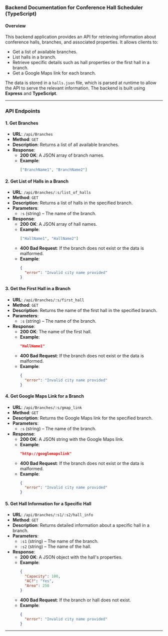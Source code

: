 ### Backend Documentation for Conference Hall Scheduler (TypeScript)

#### Overview
This backend application provides an API for retrieving information about conference halls, branches, and associated properties. It allows clients to:
- Get a list of available branches.
- List halls in a branch.
- Retrieve specific details such as hall properties or the first hall in a branch.
- Get a Google Maps link for each branch.

The data is stored in a `halls.json` file, which is parsed at runtime to allow the API to serve the relevant information. The backend is built using **Express** and **TypeScript**.

---

### API Endpoints

#### 1. **Get Branches**
   - **URL**: `/api/Branches`
   - **Method**: `GET`
   - **Description**: Returns a list of all available branches.
   - **Response**:
     - **200 OK**: A JSON array of branch names.
     - **Example**:
       ```json
       ["BranchName1", "BranchName2"]
       ```

#### 2. **Get List of Halls in a Branch**
   - **URL**: `/api/Branches/:s/list_of_halls`
   - **Method**: `GET`
   - **Description**: Returns a list of halls in the specified branch.
   - **Parameters**:
     - `:s` (string) – The name of the branch.
   - **Response**:
     - **200 OK**: A JSON array of hall names.
     - **Example**:
       ```json
       ["HallName1", "HallName2"]
       ```
     - **400 Bad Request**: If the branch does not exist or the data is malformed.
     - **Example**:
       ```json
       {
         "error": "Invalid city name provided"
       }
       ```

#### 3. **Get the First Hall in a Branch**
   - **URL**: `/api/Branches/:s/first_hall`
   - **Method**: `GET`
   - **Description**: Returns the name of the first hall in the specified branch.
   - **Parameters**:
     - `:s` (string) – The name of the branch.
   - **Response**:
     - **200 OK**: The name of the first hall.
     - **Example**:
       ```json
       "HallName1"
       ```
     - **400 Bad Request**: If the branch does not exist or the data is malformed.
     - **Example**:
       ```json
       {
         "error": "Invalid city name provided"
       }
       ```

#### 4. **Get Google Maps Link for a Branch**
   - **URL**: `/api/Branches/:s/gmap_link`
   - **Method**: `GET`
   - **Description**: Returns the Google Maps link for the specified branch.
   - **Parameters**:
     - `:s` (string) – The name of the branch.
   - **Response**:
     - **200 OK**: A JSON string with the Google Maps link.
     - **Example**:
       ```json
       "http://googlemapslink"
       ```
     - **400 Bad Request**: If the branch does not exist or the data is malformed.
     - **Example**:
       ```json
       {
         "error": "Invalid city name provided"
       }
       ```

#### 5. **Get Hall Information for a Specific Hall**
   - **URL**: `/api/Branches/:s1/:s2/hall_info`
   - **Method**: `GET`
   - **Description**: Returns detailed information about a specific hall in a branch.
   - **Parameters**:
     - `:s1` (string) – The name of the branch.
     - `:s2` (string) – The name of the hall.
   - **Response**:
     - **200 OK**: A JSON object with the hall's properties.
     - **Example**:
       ```json
       {
         "Capacity": 100,
         "AC?": "Yes",
         "Area": 250
       }
       ```
     - **400 Bad Request**: If the branch or hall does not exist.
     - **Example**:
       ```json
       {
         "error": "Invalid city name provided"
       }
       ```

---